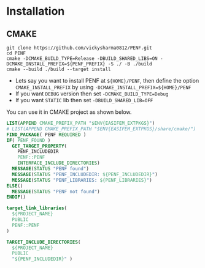 # Installation

## CMAKE

```make
git clone https://github.com/vickysharma0812/PENF.git
cd PENF
cmake -DCMAKE_BUILD_TYPE=Release -DBUILD_SHARED_LIBS=ON -DCMAKE_INSTALL_PREFIX=${PENF_PREFIX} -S ./ -B ./build
cmake --build ./build --target install
```

- Lets say you want to install PENF at `${HOME}/PENF`, then define the option `CMAKE_INSTALL_PREFIX` by using `-DCMAKE_INSTALL_PREFIX=${HOME}/PENF`
- If you want `DEBUG` version then set `-DCMAKE_BUILD_TYPE=Debug`
- If you want `STATIC` lib then set `-DBUILD_SHARED_LIB=OFF`

You can use it in CMAKE project as shown below.

```cmake
LIST(APPEND CMAKE_PREFIX_PATH "$ENV{EASIFEM_EXTPKGS}")
# LIST(APPEND CMAKE_PREFIX_PATH "$ENV{EASIFEM_EXTPKGS}/share/cmake/")
FIND_PACKAGE( PENF REQUIRED )
IF( PENF_FOUND )
  GET_TARGET_PROPERTY(
    PENF_INCLUDEDIR
    PENF::PENF
    INTERFACE_INCLUDE_DIRECTORIES)
  MESSAGE(STATUS "PENF found")
  MESSAGE(STATUS "PENF_INCLUDEDIR: ${PENF_INCLUDEDIR}")
  MESSAGE(STATUS "PENF_LIBRARIES: ${PENF_LIBRARIES}")
ELSE()
  MESSAGE(STATUS "PENF not found")
ENDIF()

target_link_libraries(
  ${PROJECT_NAME}
  PUBLIC
  PENF::PENF
)

TARGET_INCLUDE_DIRECTORIES(
  ${PROJECT_NAME}
  PUBLIC
  "${PENF_INCLUDEDIR}" )
```
